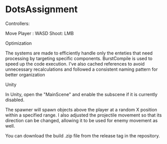 # DotsAssignment

Controllers:

Move Player : WASD
Shoot: LMB

Optimization

The systems are made to efficiently handle only the enteties that need processing by targeting specific components. BurstCompile is used to speed up the code execution. I've also cached references to avoid unnecessary recalculations and followed a consistent naming pattern for better organization

Unity

In Unity, open the "MainScene" and enable the subscene if it is currently disabled.

The spawner will spawn objects above the player at a random X position within a specified range. I also adjusted the projectile movement so that its direction can be changed, allowing it to be used for enemy movement as well.

You can download the build .zip file from the release tag in the repository.
